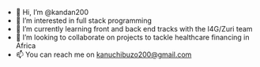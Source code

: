 - 👋 Hi, I’m @kandan200
- 👀 I’m interested in full stack programming
- 🌱 I’m currently learning front and back end tracks with the I4G/Zuri team
- 💞️ I’m looking to collaborate on projects to tackle healthcare financing in Africa
- 📫 You can reach me on kanuchibuzo200@gmail.com

<!---
kandan200/Intro is a ✨ special ✨ repository because its `README.md` (this file) appears on your GitHub profile.
You can click the Preview link to take a look at your changes.
--->
